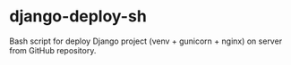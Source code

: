 # django-deploy-sh
Bash script for deploy Django project (venv + gunicorn + nginx) on server from GitHub repository.

